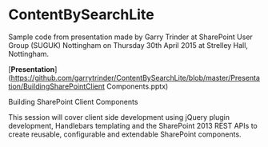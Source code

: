 # ContentBySearchLite

Sample code from presentation made by Garry Trinder at SharePoint User Group (SUGUK) Nottingham on Thursday 30th April 2015 at Strelley Hall, Nottingham.

[**Presentation**](https://github.com/garrytrinder/ContentBySearchLite/blob/master/Presentation/BuildingSharePointClient Components.pptx)

Building SharePoint Client Components

This session will cover client side development using jQuery plugin development, Handlebars templating and the SharePoint 2013 REST APIs to create reusable, configurable and extendable SharePoint components.
